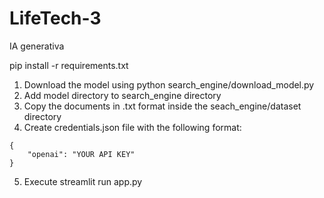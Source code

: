 # LifeTech-3

IA generativa

pip install -r requirements.txt

1. Download the model using python search_engine/download_model.py
2. Add model directory to search_engine directory
3. Copy the documents in .txt format inside the seach_engine/dataset directory
4. Create credentials.json file with the following format:

```
{
    "openai": "YOUR API KEY"
}
```

5. Execute streamlit run app.py

